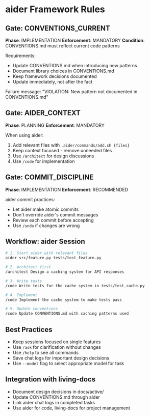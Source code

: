 # aider Framework Rules

## Gate: CONVENTIONS_CURRENT
**Phase**: IMPLEMENTATION
**Enforcement**: MANDATORY
**Condition**: CONVENTIONS.md must reflect current code patterns

Requirements:
- Update CONVENTIONS.md when introducing new patterns
- Document library choices in CONVENTIONS.md
- Keep framework decisions documented
- Update immediately, not after the fact

Failure message: "VIOLATION: New pattern not documented in CONVENTIONS.md"

## Gate: AIDER_CONTEXT
**Phase**: PLANNING
**Enforcement**: MANDATORY

When using aider:
1. Add relevant files with `.aider/commands/add.sh {files}`
2. Keep context focused - remove unneeded files
3. Use `/architect` for design discussions
4. Use `/code` for implementation

## Gate: COMMIT_DISCIPLINE
**Phase**: IMPLEMENTATION
**Enforcement**: RECOMMENDED

aider commit practices:
- Let aider make atomic commits
- Don't override aider's commit messages
- Review each commit before accepting
- Use `/undo` if changes are wrong

## Workflow: aider Session

```bash
# 1. Start aider with relevant files
aider src/feature.py tests/test_feature.py

# 2. Architect first
/architect Design a caching system for API responses

# 3. Write tests
/code Write tests for the cache system in tests/test_cache.py

# 4. Implement
/code Implement the cache system to make tests pass

# 5. Update conventions
/code Update CONVENTIONS.md with caching patterns used
```

## Best Practices
- Keep sessions focused on single features
- Use `/ask` for clarification without changes
- Use `/help` to see all commands
- Save chat logs for important design decisions
- Use `--model` flag to select appropriate model for task

## Integration with living-docs
- Document design decisions in docs/active/
- Update CONVENTIONS.md through aider
- Link aider chat logs in completed tasks
- Use aider for code, living-docs for project management